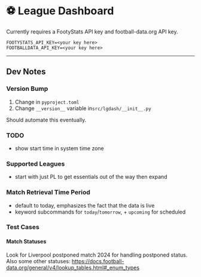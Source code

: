 # ⚽ League Dashboard

Currently requires a FootyStats API key and football-data.org API key.

```
FOOTYSTATS_API_KEY=<your key here>
FOOTBALLDATA_API_KEY=<your key here>
```

---

## Dev Notes

### Version Bump

1. Change in `pyproject.toml`
2. Change `__version__` variable in`src/lgdash/__init__.py`

Should automate this eventually.

### TODO

- show start time in system time zone

### Supported Leagues 

- start with just PL to get essentials out of the way then expand

### Match Retrieval Time Period

- default to today, emphasizes the fact that the data is live 
- keyword subcommands for `today`/`tomorrow`, + `upcoming` for scheduled

### Test Cases

#### Match Statuses

Look for Liverpool postponed match 2024 for handling postponed status.
Also some other statuses: https://docs.football-data.org/general/v4/lookup_tables.html#_enum_types
